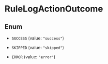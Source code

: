 

# RuleLogActionOutcome

## Enum


* `SUCCESS` (value: `"success"`)

* `SKIPPED` (value: `"skipped"`)

* `ERROR` (value: `"error"`)



